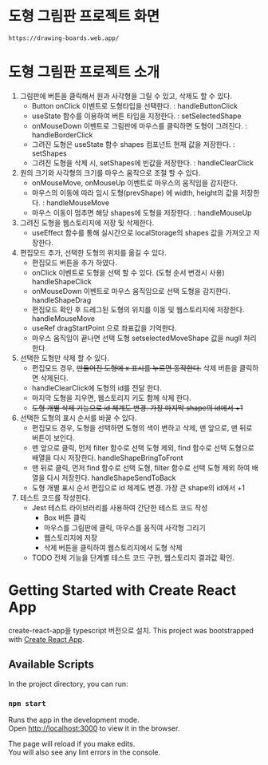 # 도형 그림판 프로젝트 화면
    https://drawing-boards.web.app/

# 도형 그림판 프로젝트 소개
1. 그림판에 버튼을 클릭해서 원과 사각형을 그릴 수 있고, 삭제도 할 수 있다.
    - Button onClick 이벤트로 도형타입을 선택한다. : handleButtonClick
    - useState 함수를 이용하여 버튼 타입을 지정한다. : setSelectedShape
    - onMouseDown 이벤트로 그림판에 마우스를 클릭하면 도형이 그려진다. : handleBorderClick
    - 그려진 도형은 useState 함수 shapes 컴포넌트 현재 값을 저장한다. : setShapes
    - 그려진 도형을 삭제 시, setShapes에 빈값을 저장한다. : handleClearClick
2. 원의 크기와 사각형의 크기를 마우스 움직으로 조절 할 수 있다.
    - onMouseMove, onMouseUp 이벤트로 마우스의 움직임을 감지한다.
    - 마우스의 이동에 따라 임시 도형(prevShape) 에 width, height의 값을 저장한다. : handleMouseMove
    - 마우스 이동이 멈추면 해당 shapes에 도형을 저장한다. : handleMouseUp
3. 그려진 도형을 웹스토리지에 저장 및 삭제한다.
    - useEffect 함수를 통해 실시간으로 localStorage의 shapes 값을 가져오고 저장한다.
4. 편집모드 추가, 선택한 도형의 위치를 옮길 수 있다.
    - 편집모드 버튼을 추가 하였다.
    - onClick 이벤트로 도형을 선택 할 수 있다. (도형 순서 변경시 사용) handleShapeClick
    - onMouseDown 이벤트로 마우스 움직임으로 선택 도형을 감지한다. handleShapeDrag
    - 편집모드 확인 후 드레그된 도형의 위치를 이동 및 웹스토리지에 저장한다. handleMouseMove
    - useRef dragStartPoint 으로 좌표값을 기억한다.
    - 마우스 움직임이 끝나면 선택 도형 setselectedMoveShape 값을 nugll 처리 한다.
5. 선택한 도형만 삭제 할 수 있다.
    - 편집모드 경우, ~~만들어진 도형에 x 표시를 누르면 동작한다.~~ 삭제 버튼을 클릭하면 삭제된다.
    - handleClearClick에 도형의 id를 전달 한다.
    - 마지막 도형을 지우면, 웹스토리지 키도 함께 삭제 한다.
    - ~~도형 개별 삭제 기능으로 id 체계도 변경. 가장 마지막 shape의 id에서 +1~~
6. 선택한 도형의 표시 순서를 바꿀 수 있다.
    - 편집모드 경우, 도형을 선택하면 도형의 색이 변하고 삭제, 맨 앞으로, 맨 뒤로 버튼이 보인다.
    - 맨 앞으로 클릭, 먼저 filter 함수로 선택 도형 제외, find 함수로 선택 도형으로 배열을 다시 저장한다. handleShapeBringToFront
    - 맨 뒤로 클릭, 먼저 find 함수로 선택 도형, filter 함수로 선택 도형 제외 하여 배열을 다시 저장한다. handleShapeSendToBack
    - 도형 개별 표시 순서 편집으로 id 체계도 변경. 가장 큰 shape의 id에서 +1
7. 테스트 코드를 작성한다. 
    - Jest 테스트 라이브러리를 사용하여 간단한 테스트 코드 작성
        - Box 버튼 클릭
        - 마우스를 그림판에 클릭, 마우스를 움직여 사각형 그리기
        - 웹스토리지에 저장
        - 삭제 버튼을 클릭하여 웹스토리지에서 도형 삭제
    - TODO 전체 기능을 단계별 테스트 코드 구현, 웹스토리지 결과값 확인. 

# Getting Started with Create React App
create-react-app을 typescript 버전으로 설치.
This project was bootstrapped with [Create React App](https://github.com/facebook/create-react-app).

## Available Scripts

In the project directory, you can run:

### `npm start`

Runs the app in the development mode.\
Open [http://localhost:3000](http://localhost:3000) to view it in the browser.

The page will reload if you make edits.\
You will also see any lint errors in the console.
